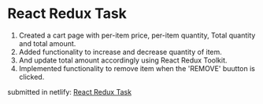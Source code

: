 # React Redux Task

1. Created a cart page with per-item price, per-item quantity, Total quantity and total amount.
2. Added functionality to increase and decrease quantity of item.
3. And update total amount accordingly using React Redux Toolkit.
4. Implemented functionality to remove item when the 'REMOVE' buutton is clicked.

submitted in netlify: [React Redux Task](https://react-redux-task-rk.netlify.app)